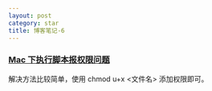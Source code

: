 ```yaml
---
layout: post
category: star
title: 博客笔记-6
---
```


### [Mac 下执行脚本报权限问题](https://blog.csdn.net/weixin_41676881/article/details/111513732)

解决方法比较简单，使用 chmod u+x <文件名> 添加权限即可。

